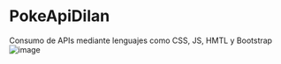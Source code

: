 # PokeApiDilan
Consumo de APIs mediante lenguajes como CSS, JS, HMTL y Bootstrap
![image](https://github.com/DilanBedoya/PokeApiDilan/assets/133397877/e0cfee66-05e3-45cf-8918-5ca98efacbb8)
